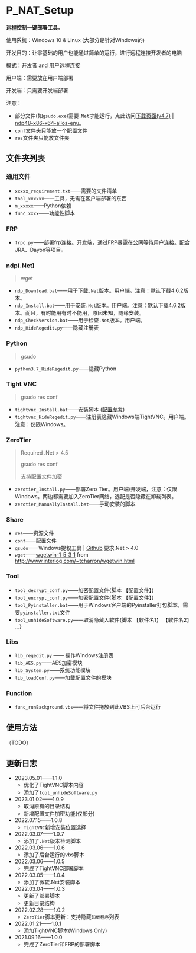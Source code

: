 # P_NAT_Setup
**远程控制一键部署工具。**

使用系统：Windows 10 & Linux (大部分是针对Windows的)

开发目的：让零基础的用户也能通过简单的运行，进行远程连接开发者的电脑

模式：开发者 and 用户远程连接

用户端：需要放在用户端部署

开发端：只需要开发端部署

注意：

- 部分文件(如`gsudo.exe`)需要`.Net`才能运行，点此访问[下载页面(v4.7)](https://dotnet.microsoft.com/en-us/download/dotnet-framework/net47)  |  [ndp48-x86-x64-allos-enu](https://download.visualstudio.microsoft.com/download/pr/2d6bb6b2-226a-4baa-bdec-798822606ff1/8494001c276a4b96804cde7829c04d7f/ndp48-x86-x64-allos-enu.exe)。
- `conf`文件夹只能放一个配置文件
- `res`文件夹只能放文件夹

## 文件夹列表

### 通用文件

- `xxxxx_requirement.txt`——需要的文件清单
- `tool_xxxxxx`——工具，无需在客户端部署的东西
- `m_xxxxx`——Python依赖
- `func_xxxx`——功能性脚本

### FRP

- `frpc.py`——部署frp连接。开发端，通过FRP暴露在公网等待用户连接。配合JRA、Dayon等项目。

### ndp(.Net)

>wget

- `ndp_Download.bat`——用于下载`.Net`版本。用户端。注意：默认下载4.6.2版本。
- `ndp_Install.bat`——用于安装`.Net`版本。用户端。注意：默认下载4.6.2版本。而且，有时能用有时不能用，原因未知，随缘安装。
- `ndp_CheckVersion.bat`——用于检查`.Net`版本。用户端。
- `ndp_HideRegedit.py`——隐藏注册表

### Python

>gsudo

- `python3.7_HideRegedit.py`——隐藏Python

### Tight VNC

>gsudo
>res
>conf

- `tightvnc_Install.bat`——安装脚本 ([配置参考](https://www.tightvnc.com/doc/win/TightVNC_2.7_for_Windows_Installing_from_MSI_Packages.pdf))
- `tightvnc_HideRegedit.py`——注册表隐藏Windows端TightVNC。用户端。注意：仅限Windows。

### ZeroTier

>Required .Net > 4.5
>
>gsudo
>res
>conf
>
>支持配置文件加密

- `zerotier_Install.py`——部署Zero Tier。用户端/开发端，注意：仅限Windows。两边都需要加入ZeroTier网络，选配是否隐藏在卸载列表。
- `zerotier_ManuallyInstall.bat`——手动安装的脚本

### Share

- `res`——资源文件
- `conf`——配置文件
- `gsudo`——Windows提权工具 | [Github](https://github.com/gerardog/gsudo) 要求.Net > 4.0
- `wget`——[wgetwin-1_5_3_1](http://www.interlog.com/~tcharron/wgetwin-1_5_3_1-binary.zip) from http://www.interlog.com/~tcharron/wgetwin.html

### Tool

- `tool_decrypt_conf.py`——加密配置文件{脚本 【配置文件】}
- `tool_encrypt_conf.py`——加密配置文件{脚本 【配置文件】}
- `tool_Pyinstaller.bat`——用于Windows客户端的Pyinstaller打包脚本，需要`pyinstaller.txt`文件
- `tool_unhideSoftware.py`——取消隐藏入软件{脚本 【软件名1】 【软件名2】 ...}

### Libs

- `lib_regedit.py` —— 操作Windows注册表
- `lib_AES.py`——AES加密模块
- `lib_System.py`——系统功能模块
- `lib_loadConf.py`——加载配置文件的模块

### Function

- `func_runBackground.vbs`——将文件拖放到此VBS上可后台运行

## 使用方法

（TODO）

## 更新日志

- 2023.05.01——1.1.0
  - 优化了TightVNC脚本内容
  - 添加了`tool_unhideSoftware.py`
- 2023.01.02——1.0.9
  - 取消原有的目录结构
  - 新增配置文件加密功能(仅部分)
- 2022.07.15——1.0.8
  - `TightVNC`新增安装位置选择
- 2022.03.07——1.0.7
  - 添加了`.Net`版本检测脚本
- 2022.03.06——1.0.6
  - 添加了后台运行的vbs脚本
- 2022.03.06——1.0.5
  - 完成了TightVNC部署脚本
- 2022.03.05——1.0.4
  - 添加了微软.Net安装脚本
- 2022.03.04——1.0.3
  - 更新了部署脚本
  - 更新目录结构
- 2022.02.28——1.0.2
  - `ZeroTier`脚本更新：支持隐藏`卸载程序`列表
- 2022.01.21——1.0.1
  - 添加TightVNC脚本(Windows Only)
- 2021.09.16——1.0.0
  - 完成了ZeroTier和FRP的部署脚本

​	